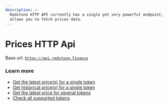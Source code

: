 ```yaml
---
description: >-
  Redstone HTTP API currently has a single yet very powerful endpoint, which
  allows you to fetch prices data.
---
```


# Prices HTTP Api

Base url: [`https://api.redstone.finance`](https://api.redstone.finance/prices)

### Learn more

* [Get the latest price\(s\) for a single token](get-price-for-a-single-token.md)
* [Get historical price\(s\) for a single token](get-several-prices-for-a-single-token.md)
* [Get the latest price for several tokens](get-price-for-several-tokens.md)
* [Check all supported tokens](https://github.com/redstone-finance/redstone-api/blob/main/docs/ALL_SUPPORTED_TOKENS.md)



